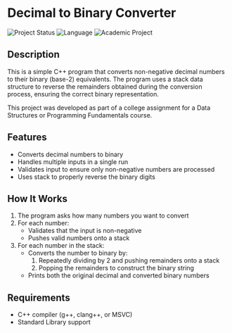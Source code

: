 # Decimal to Binary Converter

![Project Status](https://img.shields.io/badge/Status-Complete-green) 
![Language](https://img.shields.io/badge/Language-C%2B%2B-blue) 
![Academic Project](https://img.shields.io/badge/Academic-Project-orange)

## Description

This is a simple C++ program that converts non-negative decimal numbers to their binary (base-2) equivalents. The program uses a stack data structure to reverse the remainders obtained during the conversion process, ensuring the correct binary representation.

This project was developed as part of a college assignment for a Data Structures or Programming Fundamentals course.

## Features

- Converts decimal numbers to binary
- Handles multiple inputs in a single run
- Validates input to ensure only non-negative numbers are processed
- Uses stack to properly reverse the binary digits

## How It Works

1. The program asks how many numbers you want to convert
2. For each number:
   - Validates that the input is non-negative
   - Pushes valid numbers onto a stack
3. For each number in the stack:
   - Converts the number to binary by:
     1. Repeatedly dividing by 2 and pushing remainders onto a stack
     2. Popping the remainders to construct the binary string
   - Prints both the original decimal and converted binary numbers

## Requirements

- C++ compiler (g++, clang++, or MSVC)
- Standard Library support
